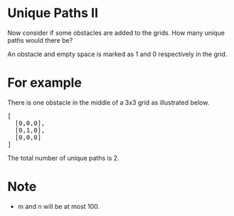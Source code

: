 # Unique Paths II 
Now consider if some obstacles are added to the grids. How many unique paths would there be?

An obstacle and empty space is marked as 1 and 0 respectively in the grid.

# For example
There is one obstacle in the middle of a 3x3 grid as illustrated below.
<pre>
[
  [0,0,0],
  [0,1,0],
  [0,0,0]
]
</pre>
The total number of unique paths is 2.

# Note 
* m and n will be at most 100.
